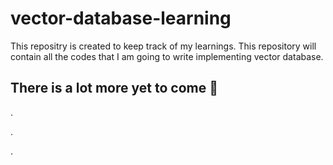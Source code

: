 # vector-database-learning

This repositry is created to keep track of my learnings. This repository will contain all the codes that I am going to write implementing vector database.

## There is a lot more yet to come 🙂
.

.

.
